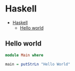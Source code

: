 # Haskell

<!--ts-->
* [Haskell](hasekll.md#haskell)
   * [Hello world](hasekll.md#hello-world)

<!-- Added by: runner, at: Tue Feb  8 09:28:43 UTC 2022 -->

<!--te-->

## Hello world
```haskell
module Main where

main = putStrLn "Hello World"
```
